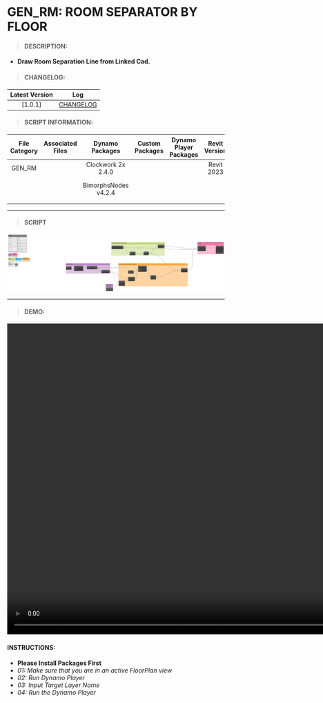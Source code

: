 # GEN_RM: ROOM SEPARATOR BY FLOOR

> #### DESCRIPTION: 
- **Draw Room Separation Line from Linked Cad.**

> #### CHANGELOG:

| Latest Version | Log |
| :-------: | :----: | 
|[1.0.1] | [CHANGELOG](/_scripts/_general/ROOMS/changelog/GEN_RM_RoomBoundary_fromCADLayer.md) |

> #### SCRIPT INFORMATION: 

| File Category | Associated Files | Dynamo Packages | Custom Packages | Dynamo Player Packages | Revit Version | Author | Modified By | File Name & Location | 
| :-------: | :----: | :---: | :---: | :---: | :---: | :---: | :---: | :--: |
| GEN_RM |  | Clockwork 2x 2.4.0 |  | | Revit 2023 | Melvin Tuliao |  | 20220906_GEN_RM_RoomSeparator_ByFloor V1.0.1   | 
|  |  | BimorphsNodes v4.2.4 | | | | | | (https://bimcapcom.sharepoint.com/:u:/s/BCP-Main/EcUksRwMqJtEqtTDSn397GQBa8ZFZi9mx2eooLDOy-6H7w?e=MxHWIo) 
|  |  |  |
        
------------------------------------------------------------------
> #### **SCRIPT** 

<img src="./_scripts/_general/ROOMS/images/GEN_RM_RoomBoundary_fromCADLayer.png">

------------------------------------------------------------------

> #### DEMO: 
<video width="1280" height="720" controls>
 <source src="./_scripts/_general/ROOMS/demo/GEN_RM_RoomBoundary_fromCADLayer.mp4" type="video/mp4">
</video>

#### INSTRUCTIONS:
- **Please Install Packages First**
- *01: Make sure that you are in an active FloorPlan view*
- *02: Run Dynamo Player*
- *03: Input Target Layer Name*
- *04: Run the Dynamo Player*

